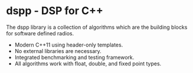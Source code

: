 # dspp - DSP for C++

The dspp library is a collection of algorithms which are
the building blocks for software defined radios.

 * Modern C++11 using header-only templates.
 * No external libraries are necessary.
 * Integrated benchmarking and testing framework.
 * All algorithms work with float, double, and fixed point types.
